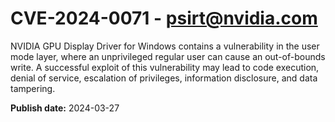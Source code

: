 # CVE-2024-0071 - psirt@nvidia.com

NVIDIA GPU Display Driver for Windows contains a vulnerability in the user mode layer, where an unprivileged regular user can cause an out-of-bounds write. A successful exploit of this vulnerability may lead to code execution, denial of service, escalation of privileges, information disclosure, and data tampering.

**Publish date:** 2024-03-27
